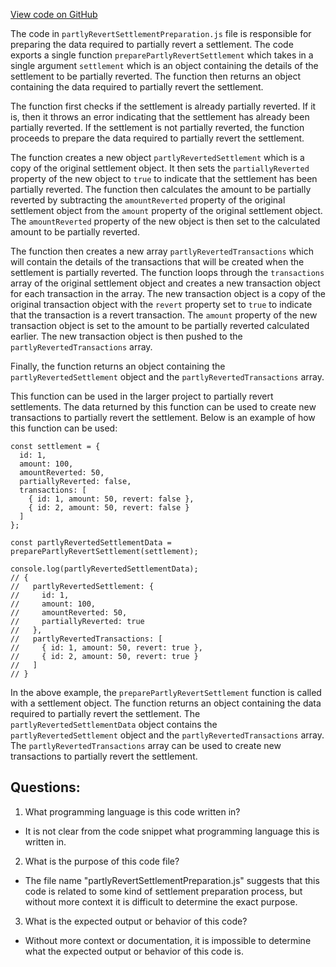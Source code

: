 [View code on GitHub](https://github.com/convergence-rfq/convergence-program-library/rfq/js/generated/instructions/partlyRevertSettlementPreparation.js.map)

The code in `partlyRevertSettlementPreparation.js` file is responsible for preparing the data required to partially revert a settlement. The code exports a single function `preparePartlyRevertSettlement` which takes in a single argument `settlement` which is an object containing the details of the settlement to be partially reverted. The function then returns an object containing the data required to partially revert the settlement.

The function first checks if the settlement is already partially reverted. If it is, then it throws an error indicating that the settlement has already been partially reverted. If the settlement is not partially reverted, the function proceeds to prepare the data required to partially revert the settlement.

The function creates a new object `partlyRevertedSettlement` which is a copy of the original settlement object. It then sets the `partiallyReverted` property of the new object to `true` to indicate that the settlement has been partially reverted. The function then calculates the amount to be partially reverted by subtracting the `amountReverted` property of the original settlement object from the `amount` property of the original settlement object. The `amountReverted` property of the new object is then set to the calculated amount to be partially reverted.

The function then creates a new array `partlyRevertedTransactions` which will contain the details of the transactions that will be created when the settlement is partially reverted. The function loops through the `transactions` array of the original settlement object and creates a new transaction object for each transaction in the array. The new transaction object is a copy of the original transaction object with the `revert` property set to `true` to indicate that the transaction is a revert transaction. The `amount` property of the new transaction object is set to the amount to be partially reverted calculated earlier. The new transaction object is then pushed to the `partlyRevertedTransactions` array.

Finally, the function returns an object containing the `partlyRevertedSettlement` object and the `partlyRevertedTransactions` array.

This function can be used in the larger project to partially revert settlements. The data returned by this function can be used to create new transactions to partially revert the settlement. Below is an example of how this function can be used:

```
const settlement = {
  id: 1,
  amount: 100,
  amountReverted: 50,
  partiallyReverted: false,
  transactions: [
    { id: 1, amount: 50, revert: false },
    { id: 2, amount: 50, revert: false }
  ]
};

const partlyRevertedSettlementData = preparePartlyRevertSettlement(settlement);

console.log(partlyRevertedSettlementData);
// {
//   partlyRevertedSettlement: {
//     id: 1,
//     amount: 100,
//     amountReverted: 50,
//     partiallyReverted: true
//   },
//   partlyRevertedTransactions: [
//     { id: 1, amount: 50, revert: true },
//     { id: 2, amount: 50, revert: true }
//   ]
// }
```

In the above example, the `preparePartlyRevertSettlement` function is called with a settlement object. The function returns an object containing the data required to partially revert the settlement. The `partlyRevertedSettlementData` object contains the `partlyRevertedSettlement` object and the `partlyRevertedTransactions` array. The `partlyRevertedTransactions` array can be used to create new transactions to partially revert the settlement.
## Questions: 
 1. What programming language is this code written in?
- It is not clear from the code snippet what programming language this is written in.

2. What is the purpose of this code file?
- The file name "partlyRevertSettlementPreparation.js" suggests that this code is related to some kind of settlement preparation process, but without more context it is difficult to determine the exact purpose.

3. What is the expected output or behavior of this code?
- Without more context or documentation, it is impossible to determine what the expected output or behavior of this code is.